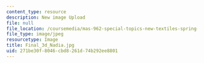 ```yaml
---
content_type: resource
description: New image Upload
file: null
file_location: /coursemedia/mas-962-special-topics-new-textiles-spring-2010/271be30f8046cbd8261d74b292ee8801_Final_3d_Nadia.jpg
file_type: image/jpeg
resourcetype: Image
title: Final_3d_Nadia.jpg
uid: 271be30f-8046-cbd8-261d-74b292ee8801
---
```

